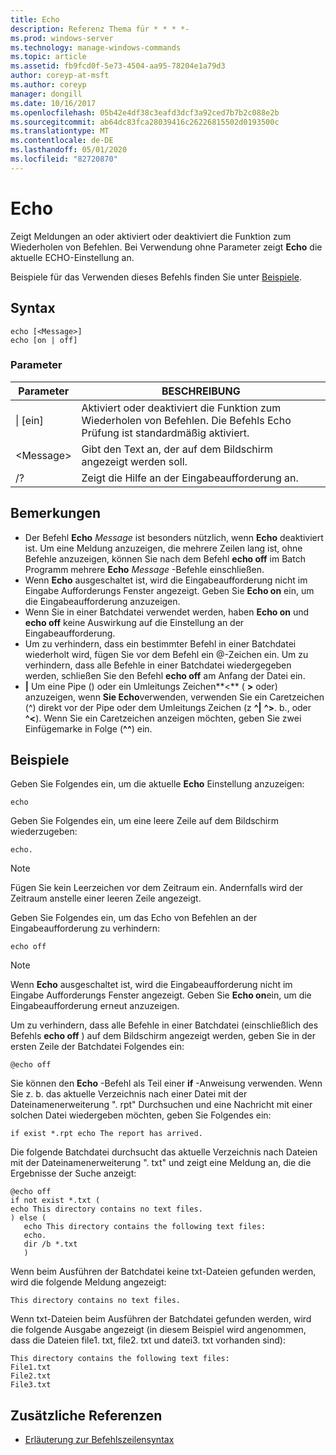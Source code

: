 ```yaml
---
title: Echo
description: Referenz Thema für * * * *-
ms.prod: windows-server
ms.technology: manage-windows-commands
ms.topic: article
ms.assetid: fb9fcd0f-5e73-4504-aa95-78204e1a79d3
author: coreyp-at-msft
ms.author: coreyp
manager: dongill
ms.date: 10/16/2017
ms.openlocfilehash: 05b42e4df38c3eafd3dcf3a92ced7b7b2c088e2b
ms.sourcegitcommit: ab64dc83fca28039416c26226815502d0193500c
ms.translationtype: MT
ms.contentlocale: de-DE
ms.lasthandoff: 05/01/2020
ms.locfileid: "82720870"
---
```

# <a name="echo"></a>Echo



Zeigt Meldungen an oder aktiviert oder deaktiviert die Funktion zum Wiederholen von Befehlen. Bei Verwendung ohne Parameter zeigt **Echo** die aktuelle ECHO-Einstellung an.

Beispiele für das Verwenden dieses Befehls finden Sie unter [Beispiele](#examples).

## <a name="syntax"></a>Syntax

```
echo [<Message>]
echo [on | off]
```

### <a name="parameters"></a>Parameter

|Parameter|BESCHREIBUNG|
|---------|-----------|
|\| [ein]|Aktiviert oder deaktiviert die Funktion zum Wiederholen von Befehlen. Die Befehls Echo Prüfung ist standardmäßig aktiviert.|
|\<Message>|Gibt den Text an, der auf dem Bildschirm angezeigt werden soll.|
|/?|Zeigt die Hilfe an der Eingabeaufforderung an.|

## <a name="remarks"></a>Bemerkungen

-   Der Befehl **Echo** *Message* ist besonders nützlich, wenn **Echo** deaktiviert ist. Um eine Meldung anzuzeigen, die mehrere Zeilen lang ist, ohne Befehle anzuzeigen, können Sie nach dem Befehl **echo off** im Batch Programm mehrere **Echo** *Message* -Befehle einschließen.
-   Wenn **Echo** ausgeschaltet ist, wird die Eingabeaufforderung nicht im Eingabe Aufforderungs Fenster angezeigt. Geben Sie **Echo on** ein, um die Eingabeaufforderung anzuzeigen.
-   Wenn Sie in einer Batchdatei verwendet werden, haben **Echo on** und **echo off** keine Auswirkung auf die Einstellung an der Eingabeaufforderung.
-   Um zu verhindern, dass ein bestimmter Befehl in einer Batchdatei wiederholt wird, fügen Sie vor dem Befehl ein @-Zeichen ein. Um zu verhindern, dass alle Befehle in einer Batchdatei wiedergegeben werden, schließen Sie den Befehl **echo off** am Anfang der Datei ein.
-   **|** Um eine Pipe () oder ein Umleitungs Zeichen**<** ( **>** oder) anzuzeigen, wenn **Sie Echo**verwenden, verwenden Sie ein Caretzeichen (^) direkt vor der Pipe oder dem Umleitungs Zeichen (z **^|** **^>**. b., oder **^<**). Wenn Sie ein Caretzeichen anzeigen möchten, geben Sie zwei Einfügemarke in Folge (**^^**) ein.

## <a name="examples"></a>Beispiele

Geben Sie Folgendes ein, um die aktuelle **Echo** Einstellung anzuzeigen:

```
echo
```

Geben Sie Folgendes ein, um eine leere Zeile auf dem Bildschirm wiederzugeben:

```
echo.
```

> [!NOTE]
> Fügen Sie kein Leerzeichen vor dem Zeitraum ein. Andernfalls wird der Zeitraum anstelle einer leeren Zeile angezeigt.

Geben Sie Folgendes ein, um das Echo von Befehlen an der Eingabeaufforderung zu verhindern:

```
echo off 
```

> [!NOTE]
> Wenn **Echo** ausgeschaltet ist, wird die Eingabeaufforderung nicht im Eingabe Aufforderungs Fenster angezeigt. Geben Sie **Echo on**ein, um die Eingabeaufforderung erneut anzuzeigen.

Um zu verhindern, dass alle Befehle in einer Batchdatei (einschließlich des Befehls **echo off** ) auf dem Bildschirm angezeigt werden, geben Sie in der ersten Zeile der Batchdatei Folgendes ein:

```
@echo off
```

Sie können den **Echo** -Befehl als Teil einer **if** -Anweisung verwenden. Wenn Sie z. b. das aktuelle Verzeichnis nach einer Datei mit der Dateinamenerweiterung ". rpt" Durchsuchen und eine Nachricht mit einer solchen Datei wiedergeben möchten, geben Sie Folgendes ein:

```
if exist *.rpt echo The report has arrived.
```

Die folgende Batchdatei durchsucht das aktuelle Verzeichnis nach Dateien mit der Dateinamenerweiterung ". txt" und zeigt eine Meldung an, die die Ergebnisse der Suche anzeigt:

```
@echo off
if not exist *.txt (
echo This directory contains no text files.
) else (
   echo This directory contains the following text files:
   echo.
   dir /b *.txt
   )
```

Wenn beim Ausführen der Batchdatei keine txt-Dateien gefunden werden, wird die folgende Meldung angezeigt:

```
This directory contains no text files.
```

Wenn txt-Dateien beim Ausführen der Batchdatei gefunden werden, wird die folgende Ausgabe angezeigt (in diesem Beispiel wird angenommen, dass die Dateien file1. txt, file2. txt und datei3. txt vorhanden sind):

```
This directory contains the following text files:
File1.txt
File2.txt
File3.txt
```

## <a name="additional-references"></a>Zusätzliche Referenzen

- [Erläuterung zur Befehlszeilensyntax](command-line-syntax-key.md)
